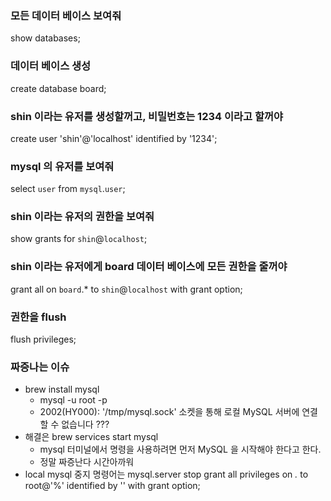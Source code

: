 ### 모든 데이터 베이스 보여줘 
show databases;

### 데이터 베이스 생성 <board>
create database board;

### shin 이라는 유저를 생성할꺼고,  비밀번호는 1234 이라고 할꺼야
create user 'shin'@'localhost' identified by '1234';

### mysql 의 유저를 보여줘
select `user` from `mysql`.`user`;

### shin 이라는 유저의 권한을 보여줘
show grants for `shin`@`localhost`;

### shin 이라는 유저에게 board 데이터 베이스에 모든 권한을 줄꺼야
grant all on `board`.* to `shin`@`localhost` with grant option;

### 권한을 flush
flush privileges;


### 짜증나는 이슈
- brew install mysql 
    - mysql -u root -p
    - 2002(HY000): '/tmp/mysql.sock' 소켓을 통해 로컬 MySQL 서버에 연결할 수 없습니다 ???
- 해결은 brew services start mysql
    - mysql 터미널에서 명령을 사용하려면 먼저 MySQL 을 시작해야 한다고 한다.
    - 정말 짜증난다 시간아까워
- local mysql 중지 명령어는 mysql.server stop
  grant all privileges on *.* to root@'%' identified by '' with grant option;
